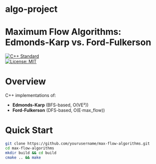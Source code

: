 # algo-project
# Maximum Flow Algorithms: Edmonds-Karp vs. Ford-Fulkerson  
[![C++ Standard](https://img.shields.io/badge/C%2B%2B-17-blue.svg)](https://en.wikipedia.org/wiki/C%2B%2B#Standardization)  
[![License: MIT](https://img.shields.io/badge/License-MIT-yellow.svg)](https://opensource.org/licenses/MIT)  

# Overview  
C++ implementations of:  
- **Edmonds-Karp** (BFS-based, O(VE²))  
- **Ford-Fulkerson** (DFS-based, O(E⋅max_flow))  

# Quick Start  
```bash  
git clone https://github.com/yourusername/max-flow-algorithms.git  
cd max-flow-algorithms  
mkdir build && cd build  
cmake .. && make  
